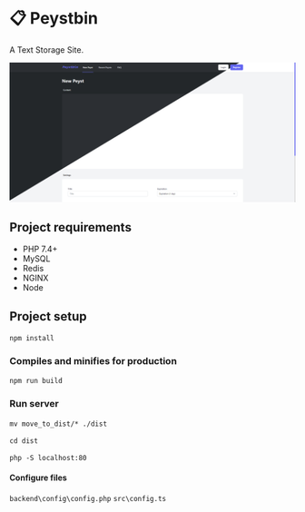 # :clipboard: Peystbin
A Text Storage Site.

<p align="center">
  <img src="peystbin.png" alt="Screenshot of Peystbin landing page." />
</p>

## Project requirements

* PHP 7.4+
* MySQL
* Redis
* NGINX
* Node

## Project setup
```
npm install
```


### Compiles and minifies for production
```
npm run build
```


### Run server
```
mv move_to_dist/* ./dist
```
```
cd dist
```
```
php -S localhost:80
```


#### Configure files
`backend\config\config.php`
`src\config.ts`
